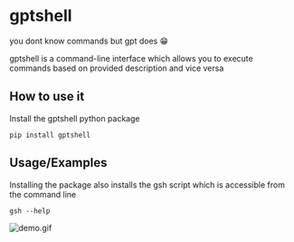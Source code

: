
# gptshell
you dont know commands but gpt does 😁

gptshell is a command-line interface which allows you to execute commands based on provided description and vice versa

## How to use it
Install the gptshell python package
```shell
pip install gptshell
```




## Usage/Examples
Installing the package also installs the gsh script which is accessible from the command line
```shell
gsh --help
```
![demo.gif](assets/demo.gif)